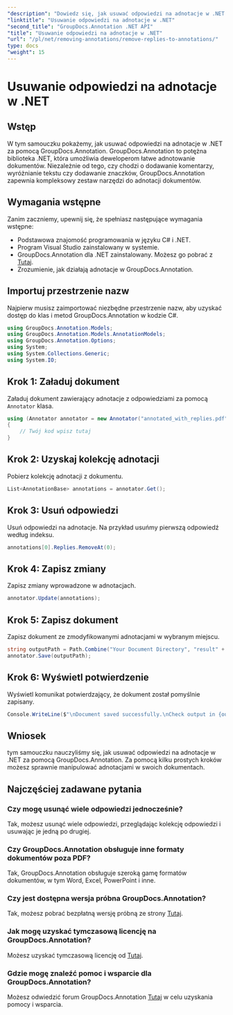 ```yaml
---
"description": "Dowiedz się, jak usuwać odpowiedzi na adnotacje w .NET przy użyciu GroupDocs.Annotation. Przewodnik krok po kroku z przykładami kodu."
"linktitle": "Usuwanie odpowiedzi na adnotacje w .NET"
"second_title": "GroupDocs.Annotation .NET API"
"title": "Usuwanie odpowiedzi na adnotacje w .NET"
"url": "/pl/net/removing-annotations/remove-replies-to-annotations/"
type: docs
"weight": 15
---
```


# Usuwanie odpowiedzi na adnotacje w .NET

## Wstęp
W tym samouczku pokażemy, jak usuwać odpowiedzi na adnotacje w .NET za pomocą GroupDocs.Annotation. GroupDocs.Annotation to potężna biblioteka .NET, która umożliwia deweloperom łatwe adnotowanie dokumentów. Niezależnie od tego, czy chodzi o dodawanie komentarzy, wyróżnianie tekstu czy dodawanie znaczków, GroupDocs.Annotation zapewnia kompleksowy zestaw narzędzi do adnotacji dokumentów.
## Wymagania wstępne
Zanim zaczniemy, upewnij się, że spełniasz następujące wymagania wstępne:
- Podstawowa znajomość programowania w języku C# i .NET.
- Program Visual Studio zainstalowany w systemie.
- GroupDocs.Annotation dla .NET zainstalowany. Możesz go pobrać z [Tutaj](https://releases.groupdocs.com/annotation/net/).
- Zrozumienie, jak działają adnotacje w GroupDocs.Annotation.

## Importuj przestrzenie nazw
Najpierw musisz zaimportować niezbędne przestrzenie nazw, aby uzyskać dostęp do klas i metod GroupDocs.Annotation w kodzie C#.
```csharp
using GroupDocs.Annotation.Models;
using GroupDocs.Annotation.Models.AnnotationModels;
using GroupDocs.Annotation.Options;
using System;
using System.Collections.Generic;
using System.IO;
```
## Krok 1: Załaduj dokument
Załaduj dokument zawierający adnotacje z odpowiedziami za pomocą `Annotator` klasa.
```csharp
using (Annotator annotator = new Annotator("annotated_with_replies.pdf"))
{
    // Twój kod wpisz tutaj
}
```
## Krok 2: Uzyskaj kolekcję adnotacji
Pobierz kolekcję adnotacji z dokumentu.
```csharp
List<AnnotationBase> annotations = annotator.Get();
```
## Krok 3: Usuń odpowiedzi
Usuń odpowiedzi na adnotacje. Na przykład usuńmy pierwszą odpowiedź według indeksu.
```csharp
annotations[0].Replies.RemoveAt(0);
```
## Krok 4: Zapisz zmiany
Zapisz zmiany wprowadzone w adnotacjach.
```csharp
annotator.Update(annotations);
```
## Krok 5: Zapisz dokument
Zapisz dokument ze zmodyfikowanymi adnotacjami w wybranym miejscu.
```csharp
string outputPath = Path.Combine("Your Document Directory", "result" + Path.GetExtension("input.pdf"));
annotator.Save(outputPath);
```
## Krok 6: Wyświetl potwierdzenie
Wyświetl komunikat potwierdzający, że dokument został pomyślnie zapisany.
```csharp
Console.WriteLine($"\nDocument saved successfully.\nCheck output in {outputPath}.");
```

## Wniosek
tym samouczku nauczyliśmy się, jak usuwać odpowiedzi na adnotacje w .NET za pomocą GroupDocs.Annotation. Za pomocą kilku prostych kroków możesz sprawnie manipulować adnotacjami w swoich dokumentach.
## Najczęściej zadawane pytania
### Czy mogę usunąć wiele odpowiedzi jednocześnie?
Tak, możesz usunąć wiele odpowiedzi, przeglądając kolekcję odpowiedzi i usuwając je jedną po drugiej.
### Czy GroupDocs.Annotation obsługuje inne formaty dokumentów poza PDF?
Tak, GroupDocs.Annotation obsługuje szeroką gamę formatów dokumentów, w tym Word, Excel, PowerPoint i inne.
### Czy jest dostępna wersja próbna GroupDocs.Annotation?
Tak, możesz pobrać bezpłatną wersję próbną ze strony [Tutaj](https://releases.groupdocs.com/).
### Jak mogę uzyskać tymczasową licencję na GroupDocs.Annotation?
Możesz uzyskać tymczasową licencję od [Tutaj](https://purchase.groupdocs.com/temporary-license/).
### Gdzie mogę znaleźć pomoc i wsparcie dla GroupDocs.Annotation?
Możesz odwiedzić forum GroupDocs.Annotation [Tutaj](https://forum.groupdocs.com/c/annotation/10) w celu uzyskania pomocy i wsparcia.